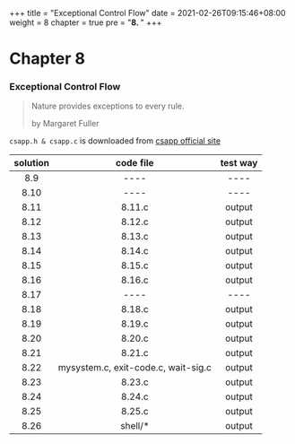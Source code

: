 +++
title = "Exceptional Control Flow"
date = 2021-02-26T09:15:46+08:00
weight = 8
chapter = true
pre = "<b>8. </b>"
+++

# Chapter 8

### Exceptional Control Flow

> Nature provides exceptions to every rule.
> 
> by Margaret Fuller

`csapp.h & csapp.c` is downloaded from [csapp official site][csapp]

[csapp]: http://csapp.cs.cmu.edu/3e/code.html

|solution|code file|test way|
|:------:|:-------:|:------:|
|8.9|----|----|
|8.10|----|----|
|8.11|8.11.c|output|
|8.12|8.12.c|output|
|8.13|8.13.c|output|
|8.14|8.14.c|output|
|8.15|8.15.c|output|
|8.16|8.16.c|output|
|8.17|----|----|
|8.18|8.18.c|output|
|8.19|8.19.c|output|
|8.20|8.20.c|output|
|8.21|8.21.c|output|
|8.22|mysystem.c, exit-code.c, wait-sig.c|output|
|8.23|8.23.c|output|
|8.24|8.24.c|output|
|8.25|8.25.c|output|
|8.26|shell/\*|output|

